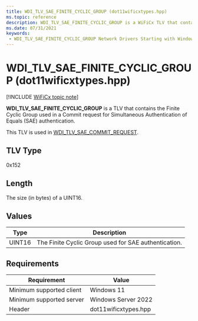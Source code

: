 ```yaml
---
title: WDI_TLV_SAE_FINITE_CYCLIC_GROUP (dot11wificxtypes.hpp)
ms.topic: reference
description: WDI_TLV_SAE_FINITE_CYCLIC_GROUP is a WiFiCx TLV that contains the Finite Cyclic Group used in a Commit request for SAE authentication.
ms.date: 07/31/2021
keywords:
 - WDI_TLV_SAE_FINITE_CYCLIC_GROUP Network Drivers Starting with Windows Vista
---
```


# WDI_TLV_SAE_FINITE_CYCLIC_GROUP (dot11wificxtypes.hpp)

[!INCLUDE [WiFiCx topic note](../includes/wificx-version-warning.md)]

**WDI_TLV_SAE_FINITE_CYCLIC_GROUP** is a TLV that contains the Finite Cyclic Group used in a Commit request for Simultaneous Authentication of Equals (SAE) authentication.

This TLV is used in [WDI_TLV_SAE_COMMIT_REQUEST](wdi-tlv-sae-commit-request.md).

## TLV Type

0x152

## Length

The size (in bytes) of a UINT16.

## Values

| Type | Description |
| --- | --- |
| UINT16 | The Finite Cyclic Group used for SAE authentication. |

## Requirements

|Requirement|Value|
|--- |--- |
|Minimum supported client|Windows 11|
|Minimum supported server|Windows Server 2022|
|Header|dot11wificxtypes.hpp|
